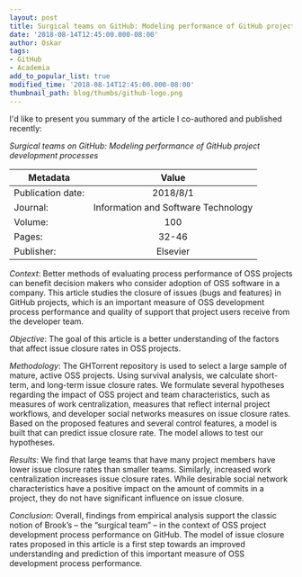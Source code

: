 ```yaml
---
layout: post
title: Surgical teams on GitHub: Modeling performance of GitHub project development processes
date: '2018-08-14T12:45:00.000-08:00'
author: Oskar
tags:
- GitHub
- Academia
add_to_popular_list: true
modified_time: '2018-08-14T12:45:00.000-08:00'
thumbnail_path: blog/thumbs/github-logo.png
---
```


I'd like to present you summary of the article I co-authored and published recently: 

_Surgical teams on GitHub: Modeling performance of GitHub project development processes_

<!--more-->

| Metadata          | Value                                    |
| ----------------- |:----------------------------------------:|
| Publication date: | 2018/8/1                                 |
| Journal:          | Information and Software Technology      |
| Volume:           | 100                                      |
| Pages:            | 32-46                                    |
| Publisher:        | Elsevier                                 |

*Context*: Better methods of evaluating process performance of OSS projects can benefit decision makers who consider adoption of OSS software in a company. This article studies the closure of issues (bugs and features) in GitHub projects, which is an important measure of OSS development process performance and quality of support that project users receive from the developer team.

*Objective*: The goal of this article is a better understanding of the factors that affect issue closure rates in OSS projects.

*Methodology*: The GHTorrent repository is used to select a large sample of mature, active OSS projects. Using survival analysis, we calculate short-term, and long-term issue closure rates. We formulate several hypotheses regarding the impact of OSS project and team characteristics, such as measures of work centralization, measures that reflect internal project workflows, and developer social networks measures on issue closure rates. Based on the proposed features and several control features, a model is built that can predict issue closure rate. The model allows to test our hypotheses.

*Results*: We find that large teams that have many project members have lower issue closure rates than smaller teams. Similarly, increased work centralization increases issue closure rates. While desirable social network characteristics have a positive impact on the amount of commits in a project, they do not have significant influence on issue closure.

*Conclusion*: Overall, findings from empirical analysis support the classic notion of Brook’s – the “surgical team” – in the context of OSS project development process performance on GitHub. The model of issue closure rates proposed in this article is a first step towards an improved understanding and prediction of this important measure of OSS development process performance.